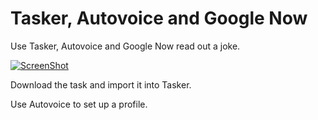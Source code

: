 Tasker, Autovoice and Google Now
============

Use Tasker, Autovoice and Google Now read out a joke.

[![ScreenShot](https://raw.githubusercontent.com/kdheepak89/Tasker_Jokes/master/Tasker_Demo.gif)](https://www.youtube.com/watch?v=VRiXH_K8XH8)

Download the task and import it into Tasker. 

Use Autovoice to set up a profile. 